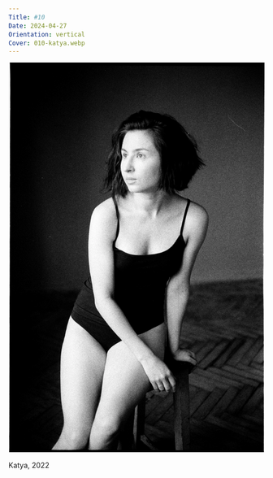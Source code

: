 ```yaml
---
Title: #10
Date: 2024-04-27
Orientation: vertical
Cover: 010-katya.webp
---
```


![Katya, 2022](images/010-katya-2022@2x.webp)

Katya, 2022
